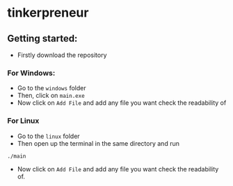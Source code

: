 # tinkerpreneur

## Getting started:
- Firstly download the repository

### For Windows:
- Go to the `windows` folder
- Then, click on `main.exe`
- Now click on `Add File` and add any file you want check the readability of

### For Linux
- Go to the `linux` folder
- Then open up the terminal in the same directory and run
```
./main
```
- Now click on `Add File` and add any file you want check the readability of.
